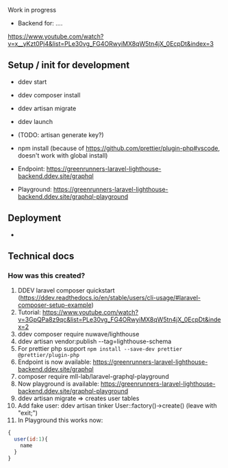 Work in progress

-   Backend for: ....

https://www.youtube.com/watch?v=x__yKzt0Pj4&list=PLe30vg_FG4ORwyiMX8qW5tn4jX_0EcpDt&index=3

## Setup / init for development

-   ddev start
-   ddev composer install
-   ddev artisan migrate
-   ddev launch
-   (TODO: artisan generate key?)
-   npm install
    (because of https://github.com/prettier/plugin-php#vscode, doesn't work with global install)

-   Endpoint: https://greenrunners-laravel-lighthouse-backend.ddev.site/graphql
-   Playground: https://greenrunners-laravel-lighthouse-backend.ddev.site/graphql-playground

## Deployment

-

## Technical docs

### How was this created?

1. DDEV laravel composer quickstart (https://ddev.readthedocs.io/en/stable/users/cli-usage/#laravel-composer-setup-example)
1. Tutorial: https://www.youtube.com/watch?v=3GpQPa8z9qc&list=PLe30vg_FG4ORwyiMX8qW5tn4jX_0EcpDt&index=2
1. ddev composer require nuwave/lighthouse
1. ddev artisan vendor:publish --tag=lighthouse-schema
1. For prettier php support `npm install --save-dev prettier @prettier/plugin-php`
1. Endpoint is now available: https://greenrunners-laravel-lighthouse-backend.ddev.site/graphql
1. composer require mll-lab/laravel-graphql-playground
1. Now playground is available: https://greenrunners-laravel-lighthouse-backend.ddev.site/graphql-playground
1. ddev artisan migrate => creates user tables
1. Add fake user:
   ddev artisan tinker
   User::factory()->create()
   (leave with "exit;")
1. In Playground this works now:

```javascript
{
  user(id:1){
    name
  }
}
```
